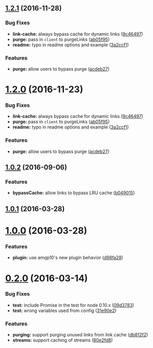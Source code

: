 <a name="1.2.1"></a>
## [1.2.1](https://github.com/mbroadst/amqp10-link-cache/compare/v1.0.2...v1.2.1) (2016-11-28)


### Bug Fixes

* **link-cache:** always bypass cache for dynamic links ([9c46497](https://github.com/mbroadst/amqp10-link-cache/commit/9c46497))
* **purge:** pass in `client` to purgeLinks ([ab05f95](https://github.com/mbroadst/amqp10-link-cache/commit/ab05f95))
* **readme:** typo in readme options and example ([3a2ccf1](https://github.com/mbroadst/amqp10-link-cache/commit/3a2ccf1))


### Features

* **purge:** allow users to bypass purge ([acdeb27](https://github.com/mbroadst/amqp10-link-cache/commit/acdeb27))



<a name="1.2.0"></a>
# [1.2.0](https://github.com/mbroadst/amqp10-link-cache/compare/v1.0.2...v1.2.0) (2016-11-23)


### Bug Fixes

* **link-cache:** always bypass cache for dynamic links ([9c46497](https://github.com/mbroadst/amqp10-link-cache/commit/9c46497))
* **purge:** pass in `client` to purgeLinks ([ab05f95](https://github.com/mbroadst/amqp10-link-cache/commit/ab05f95))
* **readme:** typo in readme options and example ([3a2ccf1](https://github.com/mbroadst/amqp10-link-cache/commit/3a2ccf1))


### Features

* **purge:** allow users to bypass purge ([acdeb27](https://github.com/mbroadst/amqp10-link-cache/commit/acdeb27))



<a name="1.0.2"></a>
## [1.0.2](https://github.com/mbroadst/amqp10-link-cache/compare/v1.0.1...v1.0.2) (2016-09-06)


### Features

* **bypassCache:** allow links to bypass LRU cache ([b049015](https://github.com/mbroadst/amqp10-link-cache/commit/b049015))



<a name="1.0.1"></a>
## [1.0.1](https://github.com/mbroadst/amqp10-link-cache/compare/v1.0.0...v1.0.1) (2016-03-28)



<a name="1.0.0"></a>
# [1.0.0](https://github.com/mbroadst/amqp10-link-cache/compare/v0.2.0...v1.0.0) (2016-03-28)


### Features

* **plugin:** use amqp10's new plugin behavior ([d98fa28](https://github.com/mbroadst/amqp10-link-cache/commit/d98fa28))



<a name="0.2.0"></a>
# [0.2.0](https://github.com/mbroadst/amqp10-link-cache/compare/31e90e2...v0.2.0) (2016-03-14)


### Bug Fixes

* **test:** include Promise in the test for node 0.10.x ([09d3783](https://github.com/mbroadst/amqp10-link-cache/commit/09d3783))
* **test:** wrong variables used from config ([31e90e2](https://github.com/mbroadst/amqp10-link-cache/commit/31e90e2))


### Features

* **purging:** support purging unused links from link cache ([db812f2](https://github.com/mbroadst/amqp10-link-cache/commit/db812f2))
* **streams:** support caching of streams ([80e2fd8](https://github.com/mbroadst/amqp10-link-cache/commit/80e2fd8))



